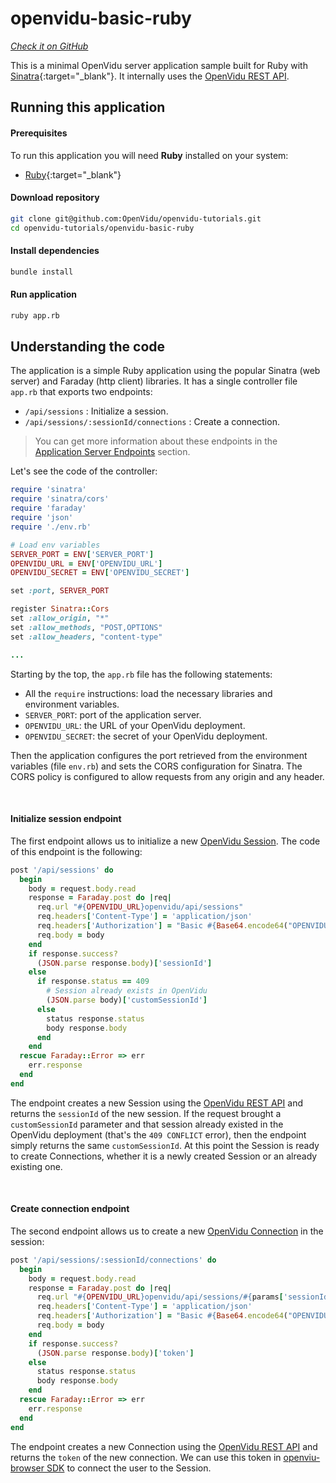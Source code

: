 # openvidu-basic-ruby

<a href="https://github.com/OpenVidu/openvidu-tutorials/tree/master/openvidu-basic-ruby" target="_blank"><i class="icon ion-social-github"> Check it on GitHub</i></a>

This is a minimal OpenVidu server application sample built for Ruby with [Sinatra](https://sinatrarb.com/){:target="_blank"}.
It internally uses the [OpenVidu REST API](reference-docs/REST-API/).


## Running this application

#### Prerequisites
To run this application you will need **Ruby** installed on your system:

- [Ruby](https://www.ruby-lang.org/en/downloads/){:target="_blank"}

#### Download repository

```bash
git clone git@github.com:OpenVidu/openvidu-tutorials.git
cd openvidu-tutorials/openvidu-basic-ruby
```

#### Install dependencies

```bash
bundle install
```

#### Run application

```bash
ruby app.rb
```

## Understanding the code

The application is a simple Ruby application using the popular Sinatra (web server) and Faraday (http client) libraries. It has a single controller file `app.rb` that exports two endpoints:

- `/api/sessions` : Initialize a session.
- `/api/sessions/:sessionId/connections` : Create a connection.

> You can get more information about these endpoints in the [Application Server Endpoints](application-server/#rest-endpoints) section.

Let's see the code of the controller:

```ruby
require 'sinatra'
require 'sinatra/cors'
require 'faraday'
require 'json'
require './env.rb'

# Load env variables
SERVER_PORT = ENV['SERVER_PORT']
OPENVIDU_URL = ENV['OPENVIDU_URL']
OPENVIDU_SECRET = ENV['OPENVIDU_SECRET']

set :port, SERVER_PORT

register Sinatra::Cors
set :allow_origin, "*"
set :allow_methods, "POST,OPTIONS"
set :allow_headers, "content-type"

...

```

Starting by the top, the `app.rb` file has the following statements:

- All the `require` instructions: load the necessary libraries and environment variables.
- `SERVER_PORT`: port of the application server.
- `OPENVIDU_URL`: the URL of your OpenVidu deployment.
- `OPENVIDU_SECRET`: the secret of your OpenVidu deployment.

Then the application configures the port retrieved from the environment variables (file `env.rb`) and sets the CORS configuration for Sinatra. The CORS policy is configured to allow requests from any origin and any header.

<br>

#### Initialize session endpoint

The first endpoint allows us to initialize a new [OpenVidu Session](/developing-your-video-app/#session). The code of this endpoint is the following:

```ruby
post '/api/sessions' do
  begin
    body = request.body.read
    response = Faraday.post do |req|
      req.url "#{OPENVIDU_URL}openvidu/api/sessions"
      req.headers['Content-Type'] = 'application/json'
      req.headers['Authorization'] = "Basic #{Base64.encode64("OPENVIDUAPP:#{OPENVIDU_SECRET}").strip}"
      req.body = body
    end
    if response.success?
      (JSON.parse response.body)['sessionId']
    else
      if response.status == 409
        # Session already exists in OpenVidu
        (JSON.parse body)['customSessionId']
      else
        status response.status
        body response.body
      end
    end
  rescue Faraday::Error => err
    err.response
  end
end
```

The endpoint creates a new Session using the [OpenVidu REST API](reference-docs/REST-API/) and returns the `sessionId` of the new session. If the request brought a `customSessionId` parameter and that session already existed in the OpenVidu deployment (that's the `409 CONFLICT` error), then the endpoint simply returns the same `customSessionId`. At this point the Session is ready to create Connections, whether it is a newly created Session or an already existing one.

<br>

#### Create connection endpoint

The second endpoint allows us to create a new [OpenVidu Connection](/developing-your-video-app/#connection) in the session:

```ruby
post '/api/sessions/:sessionId/connections' do
  begin
    body = request.body.read
    response = Faraday.post do |req|
      req.url "#{OPENVIDU_URL}openvidu/api/sessions/#{params['sessionId']}/connection"
      req.headers['Content-Type'] = 'application/json'
      req.headers['Authorization'] = "Basic #{Base64.encode64("OPENVIDUAPP:#{OPENVIDU_SECRET}").strip}"
      req.body = body
    end
    if response.success?
      (JSON.parse response.body)['token']
    else
      status response.status
      body response.body
    end
  rescue Faraday::Error => err
    err.response
  end
end
```

The endpoint creates a new Connection using the [OpenVidu REST API](reference-docs/REST-API/) and returns the `token` of the new connection. We can use this token in [openviu-browser SDK](reference-docs/openvidu-browser/) to connect the user to the Session.
